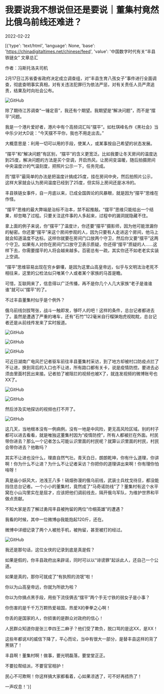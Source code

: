 # 我要说我不想说但还是要说｜董集村竟然比俄乌前线还难进？

2022-02-22

[{'type': 'text/html', 'language': None, 'base': 'https://chinadigitaltimes.net/chinese/feed', 'value': '中国数字时代有关“丰县铁链女” 文章总汇

作者：冯斯托洛夫司机

2月17日江苏省委省政府决定成立调查组，对“丰县生育八孩女子”事件进行全面调查，彻底查明事实真相，对有关违法犯罪行为依法严惩，对有关责任人员严肃追责，结果及时向社会公布。

![GitHub](https://chinadigitaltimes.net/chinese/files/2022/02/post-677299-6214e8dbb25e7.png)

除了期待江苏调查“一锤定音”，我还有个期望。我期望是“解决问题”，而不是“摆平”问题。

我是一个港片爱好者，港片中有个高频词汇叫“摆平”。如杜琪峰名作《黑社会》当中乐少对大D说：“今天摆不平你，我也不用走出去。”

大概意思是：利用一切可以用的手段，使某人，或某事按自己希望的状态发展。

“摆平”和“解决问题”有区别，“摆平”的含义更宽泛。比如我要让冬天房间的温度达到25度，解决问题的方法是买个空调，开启热风，让房间变温暖，随后拍摄房间中央温度计的气温刻度，把照片公示一下，任务完成。

而“摆平”最简单的办法是把温度计搞成25度，挂在房间中央，然后拍照片公示，这样大家就会认为房间温度已经到了25度，但实际上房间还是冰冷的。

丰县铁链女事件，自一月底以来，已成全国舆论的风暴眼，就是因为“摆平”思维在作怪。

“摆平”思维的最大弊端是治标不治本，禁不起推敲。“摆平”思维只能给出一个结果，却忽略了过程。只要关注这件事的人多起来，过程中的漏洞就隐藏不住。

拿上面的例子来说，你“摆平”了温度计，你还要“摆平”摄影师，因为他可能泄漏你的秘密。你还要“摆平”来这个房间参观的人，因为只要有人走进这个房间，他马上就会知道温度不达标。这样你就要在房间门口放两个守卫，然后你又要“摆平”这两个守卫。如果有人对你在房间门口放守卫表示质疑，你还得“摆平”质疑的人……这样下去，你需要摆平的人将会越来越多。百密总有一疏，其实你还不如老老实实装上空调。

“摆平”思维容易出现在穷乡僻壤，是因为这里山高皇帝远，似乎与文明法治老死不相往来，这里的公检法似只唯某个人或者某个家族的马首是瞻。

可惜，互联网来了，信息得以广泛传播，再不是你几个人几大家族“老子是谁谁谁”就可以“摆平”的了。

不过丰县董集村似乎是个例外？

俄乌前线剑拔弩张，战斗一触即发，够吓人的吧！这样的条件，总台记者都进去了。虽然是遭遇了严重的堵车，还有“石竹”122毫米自行榴弹炮虎视眈眈，总台记者还是从前线传发来了实时报道。

![GitHub](https://chinadigitaltimes.net/chinese/files/2022/02/post-677299-6214e8dbc3801.png)

![GitHub](https://chinadigitaltimes.net/chinese/files/2022/02/post-677299-6214e8dbd83ca.png)

![GitHub](https://chinadigitaltimes.net/chinese/files/2022/02/post-677299-6214e8dbeb775.png)

可近日湖南广电风芒记者驱车前往丰县董集村采访，到了地方却被村口防疫点拦了不让进，换到背后的入口也不让进，所有路口都有关卡，说是疫情防控。要进去必须由里面村民出来接。记者拍了被阻拦的视频也被X了，就连发视频的微博账号也XX了。

![GitHub](https://chinadigitaltimes.net/chinese/files/2022/02/post-677299-6214e8dc07ca8.png)

![GitHub](https://chinadigitaltimes.net/chinese/files/2022/02/post-677299-6214e8dc19b65.png)

然后涉及实地探访的视频也打不开了。

![GitHub](https://chinadigitaltimes.net/chinese/files/2022/02/post-677299-6214e8dc26a06.png)

这几天，当地根本没有一例病例，没有一地是中风险，更无高风险区域。别的村子都可以进去看看，就是唯独这董集村因为“疫情防控”，所有人都被拦在外面。村民带你进去？那么一个记者怎么可能认识里面的村民呢？就算认识里面的村民，村民会带你进去？他敢吗？

其实不让进也没什么，理直自然气壮。青天白日，朗朗乾坤，你有什么道理，你讲啊！你为什么不让进？为什么不让记者采访？你把你的道理讲出来啊！你有理你怕啥呀！

真是庙小妖风大，池浅王八多！硝烟弥漫的俄乌前线，武装士兵枕戈待旦，都没能挡住总台记者。一个小小的董集村，竟然成了“马奇诺防线”了？董集村有这个水平窝在小山沟里实在是屈才，应该把他们调前线去，隔开俄乌军队，为维护世界和平做点贡献。

不知大家是否了解过勇闯丰县被拘留的两位“巾帼英雄”的遭遇？

我看的时候，其中一位微博@我能抱起120斤，还在。

微博中详细记录了两个人被抢手机，被拘留，甚至被打的经过。

![GitHub](https://chinadigitaltimes.net/chinese/files/2022/02/post-677299-6214e8dc31a7c.)

我还是那句话，这位女侠的记录到底是真是假？

如果是假的，你丰县政府出来辟谣，同时可以以“诽谤罪”起诉此人，还自己一个公道。

如果是真的，那你可就成了“有执照的流氓”啦！

你以为山高皇帝远，你就为所欲为啦？

你以为你搞点黑手段，用些下流伎俩去“摆平”两个手无寸铁的弱女子是小事？

你伤害的是千千万万颗热爱祖国，热爱X的拳拳之心啊！

你丢的是国家的人，你损害的是群众对政府的信心！

人民群众知道你是张三李四王二麻子？他们受了欺负，脱口骂的是这XX，是XX！

这些年都说X的威信下降了，平心而论，当中有很大一部分，是替丰县这样的背了黑锅了！

丰县啊！董集村啊！做事，要光明磊落，要堂堂正正。

不要拉帮结派，不要官官相护！

民心不可欺啊！你这样搞大家都看着，心如果凉透了，可不好再捂热了！

一声叹息！'}]
